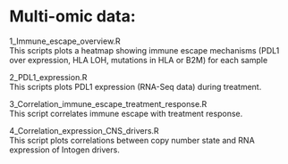 
# Multi-omic data: 


1_Immune_escape_overview.R \
This scripts plots a heatmap showing immune escape mechanisms (PDL1 over expression, HLA LOH, mutations in HLA or B2M) for each sample

2_PDL1_expression.R \
This scripts plots PDL1 expression (RNA-Seq data) during treatment. 

3_Correlation_immune_escape_treatment_response.R \
This script correlates immune escape with treatment response. 

4_Correlation_expression_CNS_drivers.R \
This script plots correlations between copy number state and RNA expression of Intogen drivers. 
